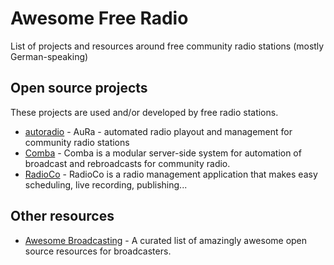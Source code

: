 # Awesome Free Radio

List of projects and resources around free community radio stations (mostly German-speaking)

## Open source projects

These projects are used and/or developed by free radio stations.

* [autoradio](https://gitlab.servus.at/autoradio) - AuRa - automated radio playout and management for community radio stations
* [Comba](https://github.com/FreieRadios/comba) - Comba is a modular server-side system for automation of broadcast and rebroadcasts for community radio.
* [RadioCo](https://github.com/RadioCorax/radioco) - RadioCo is a radio management application that makes easy scheduling, live recording, publishing...

## Other resources

* [Awesome Broadcasting](https://github.com/ebu/awesome-broadcasting) - A curated list of amazingly awesome open source resources for broadcasters.


